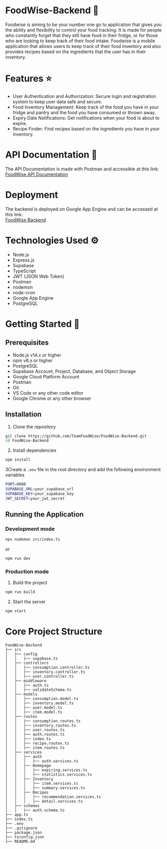 # FoodWise-Backend 🍉
Foodwise is aiming to be your number one go to application that gives you the ability and flexibility to control your food tracking. It is made for people who constantly forget that they still have food in their fridge, or for those who are looking to keep track of their food intake. Foodwise is a mobile application that allows users to keep track of their food inventory and also provides recipes based on the ingredients that the user has in their inventory.

# Features ⭐
- User Authentication and Authorization: Secure login and registration system to keep user data safe and secure.
- Food Inventory Management: Keep track of the food you have in your fridge and pantry and the food you have consumed or thrown away.
- Expiry Date Notifications: Get notifications when your food is about to expire.
- Recipe Finder: Find recipes based on the ingredients you have in your inventory.

# API Documentation 📃
The API Documentation is made with Postman and accessible at
this link: <br> [FoodWise API Documentation](https://documenter.getpostman.com/view/36252819/2sA3XPBhJG)

# Deployment
The backend is deployed on Google App Engine and can be accessed at this link: <br> [FoodWise Backend](https://foodwise-backend.ue.r.appspot.com/]https://foodwise-423308.as.r.appspot.com/)

# Technologies Used ⚙️
- Node.js
- Express.js
- Supabase
- TypeScript
- JWT (JSON Web Token)
- Postman
- nodemon
- node-cron
- Google App Engine
- PostgreSQL

# Getting Started 🚀
## Prerequisites
- Node.js v14.x or higher
- npm v6.x or higher
- PostgreSQL
- Supabase Account, Project, Database, and Object Storage
- Google Cloud Platform Account
- Postman
- Git
- VS Code or any other code editor
- Google Chrome or any other browser
## Installation
1. Clone the repository
```bash
git clone https://github.com/TeamFoodWise/FoodWise-Backend.git
cd FoodWise-Backend
```

2. Install dependencies
```bash
npm install
```

3Create a `.env` file in the root directory and add the following environment variables
```bash
PORT=8080
SUPABASE_URL=your_supabase_url
SUPABASE_KEY=your_supabase_key
JWT_SECRET=your_jwt_secret
```
## Running the Application
### Development mode
```bash
npx nodemon src/index.ts
```

or
```bash
npm run dev
```

### Production mode
1. Build the project
```bash
npm run build
```

2. Start the server
```bash
npm start
```

# Core Project Structure
```
FoodWise-Backend
├── src
│   ├── config
│   │   ├── supabase.ts
│   ├── controllers
│   │   ├── consumption.controller.ts
│   │   ├── inventory.controller.ts
│   │   ├── user.controller.ts
│   ├── middleware
│   │   ├── auth.ts
│   │   ├── validateSchema.ts
│   ├── models
│   │   ├── consumption.model.ts
│   │   ├── inventory.model.ts
│   │   ├── user.model.ts
│   │   ├── item.model.ts
│   ├── routes
│   │   ├── consumption.routes.ts
│   │   ├── inventory.routes.ts
│   │   ├── user.routes.ts
│   │   ├── auth.routes.ts
│   │   ├── index.ts
│   │   ├── recipe.routes.ts
│   │   ├── item.routes.ts
│   ├── services
│   │   ├── auth
│   │   │   ├── auth.services.ts
│   │   ├── Homepage
│   │   │   ├── expiring.services.ts
│   │   │   ├── statistics.services.ts
│   │   ├── Inventory
│   │   │   ├── item.services.ts
│   │   │   ├── summary.services.ts
│   │   ├── Recipes
│   │   │   ├── recommendation.services.ts
│   │   │   ├── detail.services.ts
│   ├── schemas
│   │   ├── auth.schema.ts
├── app.ts
├── index.ts
├── .env
├── .gitignore
├── package.json
├── tsconfig.json
├── README.md
```
